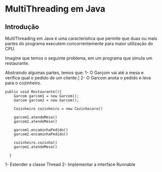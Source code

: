 # MultiThreading em Java

## Introdução
MultiThreading em Java é uma caracteristica que permite que duas ou mais partes do programa executem concorrentemente para maior utilização do CPU.

Imagine que temos o seguinte problema, em um programa que simula um restaurante.

Abstraindo algumas partes, temos que:
1- O Garçom vai até a mesa e verifica qual o pedido de um cliente.]
2- O Garcom anota o pedido e leva para o cozinheiro.

```
public void Restaurante(){
    Garcom garcom1 = new Garcom();
    Garcom garcom2 = new Garcom();

    Cozinheiro cozinheiro = new Cozinheioro()

    garcom1.atendeMesa()
    garcom2.atendeMesa()

    garcom1.encaminhaPedido()
    garcom2.encaminhaPedido()

    cozinheiro.cozinha()
    garcom1.atendeMesa()
    
  }
```

1- Estender a classe Thread
2- Implementar a interface Runnable
